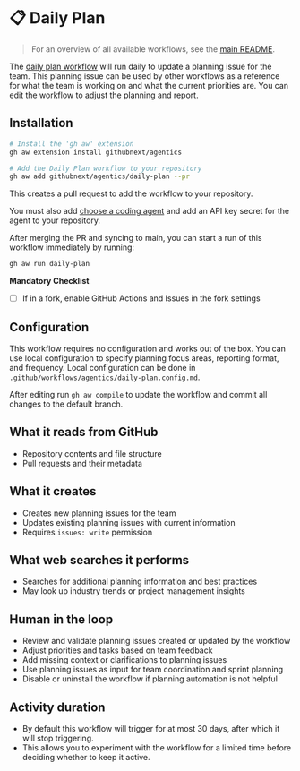 # 📋 Daily Plan

> For an overview of all available workflows, see the [main README](../README.md).

The [daily plan workflow](../workflows/daily-plan.md?plain=1) will run daily to update a planning issue for the team. This planning issue can be used by other workflows as a reference for what the team is working on and what the current priorities are. You can edit the workflow to adjust the planning and report. 

## Installation

```bash
# Install the 'gh aw' extension
gh aw extension install githubnext/agentics

# Add the Daily Plan workflow to your repository
gh aw add githubnext/agentics/daily-plan --pr
```

This creates a pull request to add the workflow to your repository.

You must also add [choose a coding agent](https://githubnext.github.io/gh-aw/reference/engines/) and add an API key secret for the agent to your repository.

After merging the PR and syncing to main, you can start a run of this workflow immediately by running:

```bash
gh aw run daily-plan
```

**Mandatory Checklist**

* [ ] If in a fork, enable GitHub Actions and Issues in the fork settings

## Configuration

This workflow requires no configuration and works out of the box. You can use local configuration to specify planning focus areas, reporting format, and frequency. Local configuration can be done in `.github/workflows/agentics/daily-plan.config.md`.

After editing run `gh aw compile` to update the workflow and commit all changes to the default branch.

## What it reads from GitHub

- Repository contents and file structure
- Pull requests and their metadata

## What it creates

- Creates new planning issues for the team
- Updates existing planning issues with current information
- Requires `issues: write` permission

## What web searches it performs

- Searches for additional planning information and best practices
- May look up industry trends or project management insights

## Human in the loop

- Review and validate planning issues created or updated by the workflow
- Adjust priorities and tasks based on team feedback
- Add missing context or clarifications to planning issues
- Use planning issues as input for team coordination and sprint planning
- Disable or uninstall the workflow if planning automation is not helpful

## Activity duration

- By default this workflow will trigger for at most 30 days, after which it will stop triggering. 
- This allows you to experiment with the workflow for a limited time before deciding whether to keep it active.
